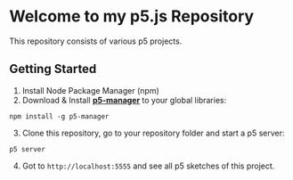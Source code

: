 # Welcome to my p5.js Repository
This repository consists of various p5 projects.

## Getting Started

1. Install Node Package Manager (npm)
2. Download & Install **[p5-manager](https://github.com/chiunhau/p5-manager)** to your global libraries:
```
npm install -g p5-manager
```
3. Clone this repository, go to your repository folder and start a p5 server:
```
p5 server
```
4. Got to ``http://localhost:5555`` and see all p5 sketches of this project.
